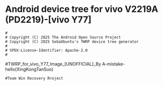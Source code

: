 # Android device tree for vivo V2219A (PD2219)-[vivo Y77]

```
#
# Copyright (C) 2025 The Android Open Source Project
# Copyright (C) 2025 SebaUbuntu's TWRP device tree generator
#
# SPDX-License-Identifier: Apache-2.0
#
```

#TWRP_for_vivo_Y77_Image_[UNOFFICIAL]_By A-mistake-hello(XingKongTanSuo)

```
#Team Win Recovery Rroject
```
